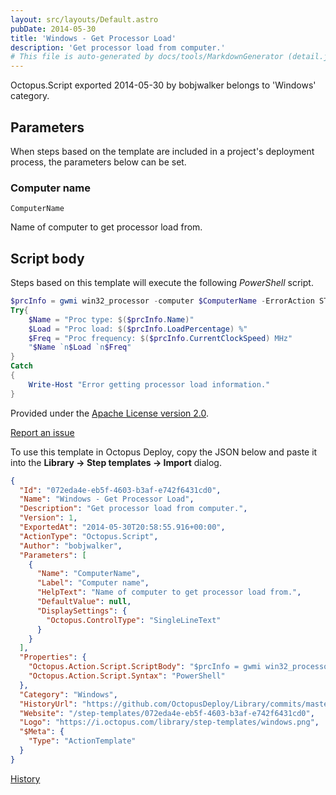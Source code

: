 ```yaml
---
layout: src/layouts/Default.astro
pubDate: 2014-05-30
title: 'Windows - Get Processor Load'
description: 'Get processor load from computer.'
# This file is auto-generated by docs/tools/MarkdownGenerator (detail.js)
---
```


Octopus.Script exported 2014-05-30 by bobjwalker belongs to 'Windows' category.

## Parameters

When steps based on the template are included in a project's deployment process, the parameters below can be set.


<div class="param">

### Computer name

`ComputerName`

Name of computer to get processor load from.

</div>
        

## Script body

Steps based on this template will execute the following *PowerShell* script.

```PowerShell
$prcInfo = gwmi win32_processor -computer $ComputerName -ErrorAction STOP
Try{
    $Name = "Proc type: $($prcInfo.Name)"
    $Load = "Proc load: $($prcInfo.LoadPercentage) %"
    $Freq = "Proc frequency: $($prcInfo.CurrentClockSpeed) MHz"
    "$Name `n$Load `n$Freq"
}
Catch
{
    Write-Host "Error getting processor load information."
}
```

Provided under the [Apache License version 2.0](https://github.com/OctopusDeploy/Library/blob/master/LICENSE.txt).

[Report an issue](https://github.com/OctopusDeploy/Library/issues/new?assignees=&labels=&projects=&template=bug-report.yml&title=Issue%20with%20Windows%20-%20Get%20Processor%20Load&step-template=Windows%20-%20Get%20Processor%20Load)

<div class="get-json">

To use this template in Octopus Deploy, copy the JSON below and paste it into the **Library → Step templates → Import** dialog.

```json
{
  "Id": "072eda4e-eb5f-4603-b3af-e742f6431cd0",
  "Name": "Windows - Get Processor Load",
  "Description": "Get processor load from computer.",
  "Version": 1,
  "ExportedAt": "2014-05-30T20:58:55.916+00:00",
  "ActionType": "Octopus.Script",
  "Author": "bobjwalker",
  "Parameters": [
    {
      "Name": "ComputerName",
      "Label": "Computer name",
      "HelpText": "Name of computer to get processor load from.",
      "DefaultValue": null,
      "DisplaySettings": {
        "Octopus.ControlType": "SingleLineText"
      }
    }
  ],
  "Properties": {
    "Octopus.Action.Script.ScriptBody": "$prcInfo = gwmi win32_processor -computer $ComputerName -ErrorAction STOP\nTry{\n    $Name = \"Proc type: $($prcInfo.Name)\"\n    $Load = \"Proc load: $($prcInfo.LoadPercentage) %\"\n    $Freq = \"Proc frequency: $($prcInfo.CurrentClockSpeed) MHz\"\n    \"$Name `n$Load `n$Freq\"\n}\nCatch\n{\n    Write-Host \"Error getting processor load information.\"\n}",
    "Octopus.Action.Script.Syntax": "PowerShell"
  },
  "Category": "Windows",
  "HistoryUrl": "https://github.com/OctopusDeploy/Library/commits/master/step-templates//opt/buildagent/work/75443764cd38076d/step-templates/windows-get-processor-load.json",
  "Website": "/step-templates/072eda4e-eb5f-4603-b3af-e742f6431cd0",
  "Logo": "https://i.octopus.com/library/step-templates/windows.png",
  "$Meta": {
    "Type": "ActionTemplate"
  }
}
```

[History](https://github.com/OctopusDeploy/Library/commits/master/step-templates/https://github.com/OctopusDeploy/Library/commits/master/step-templates//opt/buildagent/work/75443764cd38076d/step-templates/windows-get-processor-load.json)

</div>
